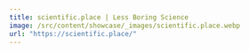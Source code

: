 ```yaml
---
title: scientific.place | Less Boring Science
image: /src/content/showcase/_images/scientific.place.webp
url: "https://scientific.place/"
---
```

